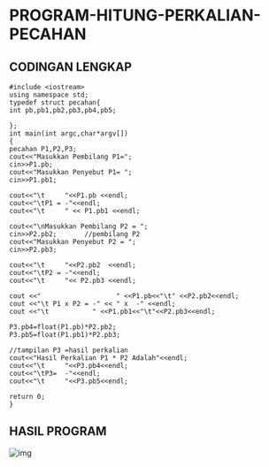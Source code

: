 # PROGRAM-HITUNG-PERKALIAN-PECAHAN


## CODINGAN LENGKAP

    #include <iostream>
    using namespace std;
    typedef struct pecahan{
    int pb,pb1,pb2,pb3,pb4,pb5;

    };
    int main(int argc,char*argv[])
    {
    pecahan P1,P2,P3;
    cout<<"Masukkan Pembilang P1=";
    cin>>P1.pb;
    cout<<"Masukkan Penyebut P1= ";
    cin>>P1.pb1;

    cout<<"\t     "<<P1.pb <<endl;
    cout<<"\tP1 = -"<<endl;
    cout<<"\t     " << P1.pb1 <<endl;

    cout<<"\nMasukkan Pembilang P2 = ";
    cin>>P2.pb2;       //pembilang P2
    cout<<"Masukkan Penyebut P2 = ";
    cin>>P2.pb3;

    cout<<"\t     "<<P2.pb2  <<endl;
    cout<<"\tP2 = -"<<endl;
    cout<<"\t     "<< P2.pb3 <<endl;

    cout <<"                   " <<P1.pb<<"\t" <<P2.pb2<<endl;
    cout <<"\t P1 x P2 = -" << " x  -" <<endl;
    cout <<"\t           " <<P1.pb1<<"\t"<<P2.pb3<<endl;

    P3.pb4=float(P1.pb)*P2.pb2;
    P3.pb5=float(P1.pb1)*P2.pb3;

    //tampilan P3 =hasil perkalian
    cout<<"Hasil Perkalian P1 * P2 Adalah"<<endl;
    cout<<"\t     "<<P3.pb4<<endl;
    cout<<"\tP3=  -"<<endl;
    cout<<"\t     "<<P3.pb5<<endl;

    return 0;
    }


## HASIL PROGRAM
![img](https://github.com/dindapuspitadewi/PROGRAM-HITUNG-PERKALIAN-PECAHAN/blob/master/perkalian%20pecahan.jpg?raw=true)
